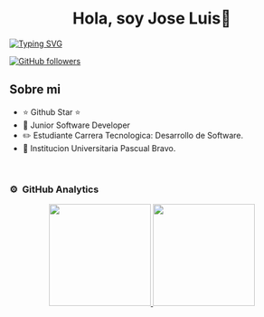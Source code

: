<div align="center">
<h1 align="center">Hola, soy Jose Luis👋</h1>
</div>

<p align="left">
<a href="https://git.io/typing-svg"><img src="https://readme-typing-svg.demolab.com?font=Fira+Code&pause=1000&width=435&lines=Bienvenidos/a+a+mi+Mundo🌍;soy+estudiante📚+de+Tecnologia;en+Desarrollo+de+Software;en+la+Institucion+Universitaria🏫;Pascual+Bravo💙;Actualmente+pasante+en;Cosmo+School-Comfama♥️;Soy+un+apasionado+por;las+nuevas+Tecnologias+⚛️;La innovacion🦿;Y+el+desarrollo+de+soluciones;Que+generen+valor+y+confianza..☺️;" alt="Typing SVG" /></a>


[![GitHub followers](https://img.shields.io/github/followers/josetamara12?style=social)](https://github.com/Josetamara12)
## Sobre mi

- ⭐ Github Star ⭐ 
- 📲 Junior Software Developer
- ✏️ Estudiante Carrera Tecnologica: Desarrollo de Software. 
- 🏫 Institucion Universitaria Pascual Bravo.
<br>

### ⚙️ &nbsp;GitHub Analytics

<p align="center">
<a href="https://github.com/Josetamara12">
  <img height="180em" src="https://github-readme-stats-eight-theta.vercel.app/api?username=Josetamara12&show_icons=true&theme=algolia&include_all_commits=true&count_private=true"/>
  <img height="180em" src="https://github-readme-stats-eight-theta.vercel.app/api/top-langs/?username=Josetamara12&layout=compact&langs_count=8&theme=algolia"/>
</a>
</p>
